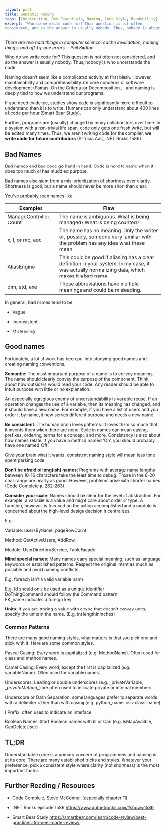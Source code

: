```yaml
---
layout: post
title: Semantic Naming
tags: [Construction, Dev Essentials, Naming, Code Style, Readability]
excerpt: "Who do we write code for? This question is not often 
considered, and so the answer is usually nobody. Thus, nobody is about who can understand and change the code."
---
```


*There are two hard things in computer science: cache invalidation, naming things, and off-by-one errors. - Phil Karlton*

Who do we write code for? This question is not often not
considered, and so the answer is usually nobody. Thus, nobody is who understands the code.

Naming doesn’t seem like a complicated activity at first blush. However, maintainability and comprehensibility are core concerns of software development (Parnas, On the Criteria for Decomposition...) and naming is deeply tied to how we understand our programs.

If you need evidence, studies show code is significantly more difficult to understand than it is to write. Humans can only understand about 400 lines of code per hour (Smart Bear Study).

Further, programs are (usually) changed by many collaborators over time. In a system with a non-trivial life span, code only gets one fresh write, but  will be edited many times. Thus, we aren’t writing code for the compiler, **we write code for future contributors** (Patricia Aas, .NET Rocks 1586).

Bad Names
---------

Bad names and bad code go hand in hand. Code is hard to name when it does too much or has muddled purpose.

Bad names also stem from a mis-prioritization of shortness over clarity. Shortness is good, but a name should never be more short than clear.

You’ve probably seen names like

| **Examples**            | **Flaw**                                                                                                                                       |
|-------------------------|------------------------------------------------------------------------------------------------------------------------------------------------|
| ManageController, Count | The name is ambiguous. What is being managed? What is being counted?                                                                           |
| x, l, or mc, aoc        | The name has no meaning. Only the writer or, possibly, someone very familiar with the problem has any idea what these mean                     |
| AliasEngine             | This could be good if aliasing has a clear definition in your system. In my case, it was actually normalizing data, which makes it a bad name. |
| dim, std, exe           | These abbreviations have multiple meanings and could be misleading.                                                                            |

In general, bad names tend to be

-   Vague

-   Inconsistent

-   Misleading

Good names
----------

Fortunately, a lot of work has been put into studying good names and creating naming conventions.

**Semantic**: The most important purpose of a name is to convey meaning. The name should clearly convey the purpose of the component. Think about how outsiders would read your code. Any reader should be able to intuit purpose with little or no explanation.

An especially egregious enemy of understandability is variable reuse. If an operation changes the use of a variable, then its meaning has changed, and it should have a new name. For example, if you have a list of users and you order it by name, it now serves different purpose and needs a new name.

**Be consistent**: The human brain loves patterns. It loves them so much that it invents them when there are none. Style in names can mean casing, prefixes, ordering, terms for a concept, and more. Consistency is also about how names relate. If you have a method named ‘On’, you should probably have one named ‘Off’.

Give your brain what it wants, consistent naming style will mean less time spent parsing code.

**Don’t be afraid of long(ish) names**: Programs with average name lengths between 10-16 characters take the least time to debug. Those in the 8-20 char range are nearly as good. However, problems arise with shorter names (Code Complete p. 262-263).

**Consider your scale**: Names should be clear for the level of abstraction. For example, a variable is a value and might care about order or type. A function, however, is focused on the action accomplished and a module is concerned about the high-level design decision it centralizes.

E.g.

Variable: usersByName, pageRowCount

Method: GetActiveUsers, AddRow,

Module: UserDirectoryService, TableFacade

**Mind special names**: Many names carry special meaning, such as language keywords or established patterns. Respect the original intent as much as possible and avoid naming conflicts.

E.g. foreach isn’t a valid variable name

E.g. Id should only be used as a unique identifier  
DoThingCommand should follow the Command pattern  
FK_name indicates a foreign key

**Units**: If you are storing a value with a type that doesn’t convey units, specify the units in the name. (E.g. int lengthInInches)

### Common Patterns

There are many good naming styles, what matters is that you pick one and stick with it. Here are some common styles.

Pascal Casing: Every word is capitalized (e.g. MethodName). Often used for class and method names.

Camel Casing: Every word, except the first is capitalized (e.g. variableName). Often used for variable names.

Underscores: Leading or double underscores (e.g. \_privateVariable, \__privateMethod__) are often used to indicate private or internal members

Underscore or Dash Separation: some languages prefer to separate words with a delimiter rather than with casing (e.g. python_name, css-class-name)

I Prefix: often used to indicate an interface

Boolean Names: Start Boolean names with Is or Can (e.g. IsMapAvailble, CanDeleteUser)

TL;DR
-----

Understandable code is a primary concern of programmers and naming is at its core. There are many established tricks and styles. Whatever your preference, pick a consistent style where clarity (not shortness) is the most important factor.

Further Reading / Resources
---------------------------

-   Code Complete, Steve McConnell (especially chapter 11)

-   .NET Rocks episode 1586 <https://www.dotnetrocks.com/?show=1586>

-   Smart Bear Study
    <https://smartbear.com/learn/code-review/best-practices-for-peer-code-review/>
